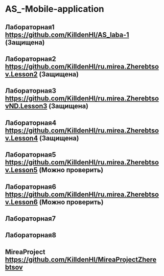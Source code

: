 # AS_-Mobile-application
## Лабораторная1 https://github.com/KilldenHI/AS_laba-1 (Защищена)
## Лабораторная2 https://github.com/KilldenHI/ru.mirea.Zherebtsov.Lesson2 (Защищена)
## Лабораторная3 https://github.com/KilldenHI/ru.mirea.ZherebtsovND.Lesson3 (Защищена)
## Лабораторная4 https://github.com/KilldenHI/ru.mirea.Zherebtsov.Lesson4 (Защищена)
## Лабораторная5 https://github.com/KilldenHI/ru.mirea.Zherebtsov.Lesson5 (Можно проверить)
## Лабораторная6 https://github.com/KilldenHI/ru.mirea.Zherebtsov.Lesson6 (Можно проверить)
## Лабораторная7
## Лабораторная8
## MireaProject  https://github.com/KilldenHI/MireaProjectZherebtsov
